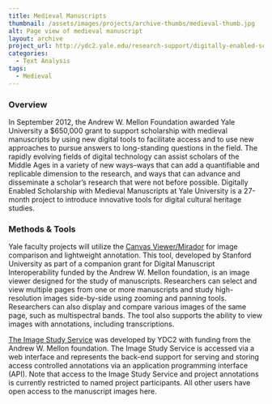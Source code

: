 ```yaml
---
title: Medieval Manuscripts
thumbnail: /assets/images/projects/archive-thumbs/medieval-thumb.jpg
alt: Page view of medieval manuscript
layout: archive
project_url: http://ydc2.yale.edu/research-support/digitally-enabled-scholarship-medieval-manuscripts
categories:
  - Text Analysis
tags:
  - Medieval
---
```


### Overview

In September 2012, the Andrew W. Mellon Foundation awarded Yale University a $650,000 grant to support scholarship with medieval manuscripts by using new digital tools to facilitate access and to use new approaches to pursue answers to long-standing questions in the field. The rapidly evolving fields of digital technology can assist scholars of the Middle Ages in a variety of new ways–ways that can add a quantifiable and replicable dimension to the research, and ways that can advance and disseminate a scholar’s research that were not before possible. Digitally Enabled Scholarship with Medieval Manuscripts at Yale University is a 27-month project to introduce innovative tools for digital cultural heritage studies.

### Methods &amp; Tools

Yale faculty projects will utilize the <a href='http://ydc2.yale.edu/canvas-viewermirador' target='_blank'>Canvas Viewer/Mirador</a> for image comparison and lightweight annotation. This tool, developed by Stanford University as part of a companion grant for Digital Manuscript Interoperability funded by the Andrew W. Mellon foundation, is an image viewer designed for the study of manuscripts. Researchers can select and view multiple pages from one or more manuscripts and study high-resolution images side-by-side using zooming and panning tools. Researchers can also display and compare various images of the same page, such as multispectral bands. The tool also supports the ability to view images with annotations, including transcriptions. 

<a href='https://docs.google.com/document/d/14zdJswK-R_4cElH-Y5om2DHUANc64V_sNy8gRXeCBrQ/edit' target='_blank'>The Image Study Service</a> was developed by YDC2 with funding from the Andrew W. Mellon foundation. The Image Study Service is accessed via a web interface and represents the back-end support for serving and storing access controlled annotations via an application programming interface (API). Note that access to the Image Study Service and project annotations is currently restricted to named project participants. All other users have open access to the manuscript images here.